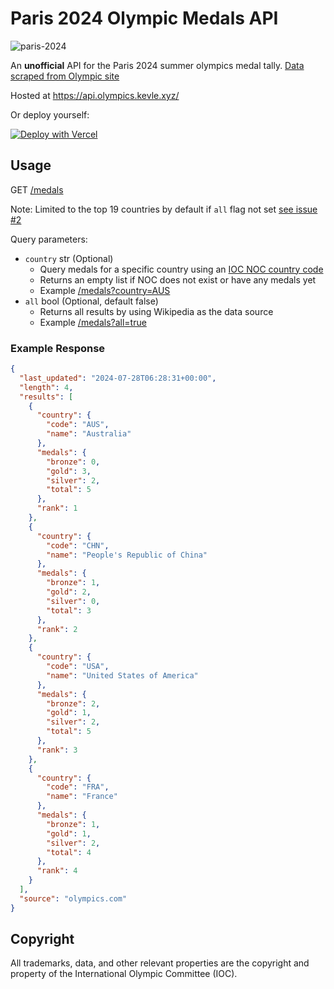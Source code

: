 # Paris 2024 Olympic Medals API

![paris-2024](https://i.imgur.com/mXgb71e.png)

An **unofficial** API for the Paris 2024 summer olympics medal tally. [Data scraped from Olympic site](https://olympics.com/en/paris-2024/medals)

Hosted at https://api.olympics.kevle.xyz/

Or deploy yourself:

[![Deploy with Vercel](https://vercel.com/button)](https://vercel.com/new/clone?repository-url=https%3A%2F%2Fgithub.com%2Fkevle1%2Fparis-2024-olympic-api)

## Usage

GET [/medals](https://api.olympics.kevle.xyz/medals)

Note: Limited to the top 19 countries by default if `all` flag not set [see issue #2](https://github.com/kevle1/paris-2024-olympic-api/issues/2)

Query parameters:

- `country` str (Optional)
  - Query medals for a specific country using an [IOC NOC country code](https://en.wikipedia.org/wiki/List_of_IOC_country_codes#Current_NOCs)
  - Returns an empty list if NOC does not exist or have any medals yet
  - Example [/medals?country=AUS](https://api.olympics.kevle.xyz/medals?country=aus)
- `all` bool (Optional, default false)
  - Returns all results by using Wikipedia as the data source
  - Example [/medals?all=true](https://api.olympics.kevle.xyz/medals?all=true)

### Example Response

```json
{
  "last_updated": "2024-07-28T06:28:31+00:00",
  "length": 4,
  "results": [
    {
      "country": {
        "code": "AUS",
        "name": "Australia"
      },
      "medals": {
        "bronze": 0,
        "gold": 3,
        "silver": 2,
        "total": 5
      },
      "rank": 1
    },
    {
      "country": {
        "code": "CHN",
        "name": "People's Republic of China"
      },
      "medals": {
        "bronze": 1,
        "gold": 2,
        "silver": 0,
        "total": 3
      },
      "rank": 2
    },
    {
      "country": {
        "code": "USA",
        "name": "United States of America"
      },
      "medals": {
        "bronze": 2,
        "gold": 1,
        "silver": 2,
        "total": 5
      },
      "rank": 3
    },
    {
      "country": {
        "code": "FRA",
        "name": "France"
      },
      "medals": {
        "bronze": 1,
        "gold": 1,
        "silver": 2,
        "total": 4
      },
      "rank": 4
    }
  ],
  "source": "olympics.com"
}
```

## Copyright

All trademarks, data, and other relevant properties are the copyright and property of the International Olympic Committee (IOC).